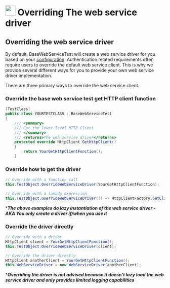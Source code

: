 # <img src="resources/maqslogo.ico" height="32" width="32"> Overriding The web service driver

## Overriding the web service driver 
By default, BaseWebServiceTest will create a web service driver for you based on your [configuration](MAQS_6/WebService/WebServiceConfig.md). Authentication related requirements often require users to override the default web service client.  This is why we provide several different ways for you to provide your own web service driver implementation.

There are three primary ways to override the web service client.

### Override the base web service test get HTTP client function
```csharp
[TestClass]
public class YOURTESTCLASS : BaseWebServiceTest
{
    /// <summary>
    /// Get the lower level HTTP Client
    /// </summary>
    /// <returns>The web service driver</returns>
    protected override HttpClient GetHttpClient()
    {
        return YourGetHttpClientFunction();
    }
```
### Override how to get the driver
```csharp
// Override with a function call
this.TestObject.OverrideWebServiceDriver(YourGetHttpClientFunction);

// Override with a lambda expression
this.TestObject.OverrideWebServiceDriver(() => HttpClientFactory.GetClient(new Uri(NEWADDRESS), WebServiceConfig.GetWebServiceTimeout()));
```
*_**The above examples do lazy instantiation of the web service driver - AKA You only create a driver if/when you use it**_  

### Override the driver directly
```csharp
// Override with a driver
HttpClient client = YourGetHttpClientFunction();
this.TestObject.OverrideWebServiceDriver(client);

// Override the driver directly 
HttpClient anotherClient = YourGetHttpClientFunction();
this.WebServiceDriver = new WebServiceDriver(anotherClient);

```
*_**Overriding the driver is not advised because it doesn't lazy load the web service driver and only provides limited logging capabilities**_  
